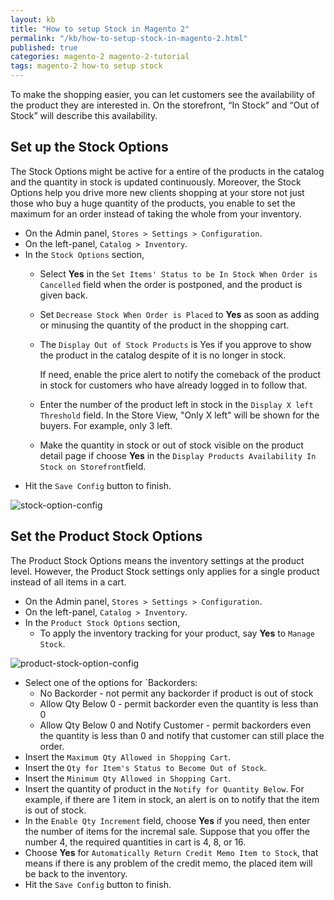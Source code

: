```yaml
---
layout: kb
title: "How to setup Stock in Magento 2"
permalink: "/kb/how-to-setup-stock-in-magento-2.html"
published: true
categories: magento-2 magento-2-tutorial
tags: magento-2 how-to setup stock  
---
```


To make the shopping easier, you can let customers see the availability of the product they are interested in. On the storefront, “In Stock” and “Out of Stock” will describe this availability. 

## Set up the Stock Options

The Stock Options might be active for a entire of the products in the catalog and the quantity in stock is updated continuously. Moreover, the Stock Options help you drive more new clients shopping at your store not just those who buy a huge quantity of the products, you enable to set the maximum for an order instead of taking the whole from your inventory.

* On the Admin panel, `Stores > Settings > Configuration`.
* On the left-panel, `Catalog > Inventory`.
* In the `Stock Options` section, 
  * Select **Yes** in the `Set Items' Status to be In Stock When Order is Cancelled` field when the order is postponed, and the product is given back.
  * Set `Decrease Stock When Order is Placed` to **Yes** as soon as adding or minusing the quantity of the product in the shopping cart.
  * The `Display Out of Stock Products` is Yes if you approve to show the product in the catalog despite of it is no longer in stock.
    
    If need, enable the price alert to notify the comeback of the product in stock for customers who have already logged in to follow that.
  * Enter the number of the product left in stock in the `Display X left Threshold` field. In the Store View, "Only X left" will be shown for the buyers. For example, only 3 left.
  * Make the quantity in stock or out of stock visible on the product detail page if choose **Yes** in the `Display Products Availability In Stock on Storefront`field.
* Hit the `Save Config` button to finish.

![stock-option-config](https://lh6.googleusercontent.com/yKyhze7sc1Rt9_LAQC0ToF2ANaVr_PT7zxIYPsHzy-cL1zPrsciRfe4e3qlSKhjzzrsSbFNGRyLsazaGmBqise1tPehHBLykgQaRXG8AjrfkNROKy2swZwsDSDnmNZvMxXA22Ymf)

## Set the Product Stock Options

The Product Stock Options means the inventory settings at the product level. However, the Product Stock settings only applies for a single product instead of all items in a cart.

* On the Admin panel, `Stores > Settings > Configuration`.
* On the left-panel, `Catalog > Inventory`.
* In the `Product Stock Options` section,
  * To apply the inventory tracking for your product, say **Yes** to `Manage Stock`.

![product-stock-option-config](https://lh5.googleusercontent.com/qHVgd-5kJSF3Oba7hjg5OVqa8LBfsDjrJK3y96B_jUq2AvmMd-UaEXN41tr2-jDk2hvpol_gfYOZGZb_GF3Gv5txtuN0Rl9qDaL9GQU30ueu6ur_kU9InCD-ZVEDfRBLQwoNJDCr)
  
  * Select one of the options for `Backorders:  
    * No Backorder - not permit any backorder if product is out of stock
    * Allow Qty Below 0 - permit backorder even the quantity is less than 0
    * Allow Qty Below 0 and Notify Customer - permit backorders even the quantity is less than 0 and notify that customer can still place the order. 
  * Insert the `Maximum Qty Allowed in Shopping Cart`.
  * Insert the `Qty for Item's Status to Become Out of Stock`.
  * Insert the `Minimum Qty Allowed in Shopping Cart`.
  * Insert the quantity of product in the `Notify for Quantity Below`. For example, if there are 1 item in stock, an alert is on to notify that the item is out of stock.
  * In the `Enable Qty Increment` field, choose **Yes** if you need, then enter the number of items for the incremal sale. Suppose that you offer the number 4, the required quantities in cart is 4, 8, or 16. 
  * Choose **Yes** for `Automatically Return Credit Memo Item to Stock`, that means if there is any problem of the credit memo, the placed item will be back to the inventory.
* Hit the `Save Config` button to finish.

